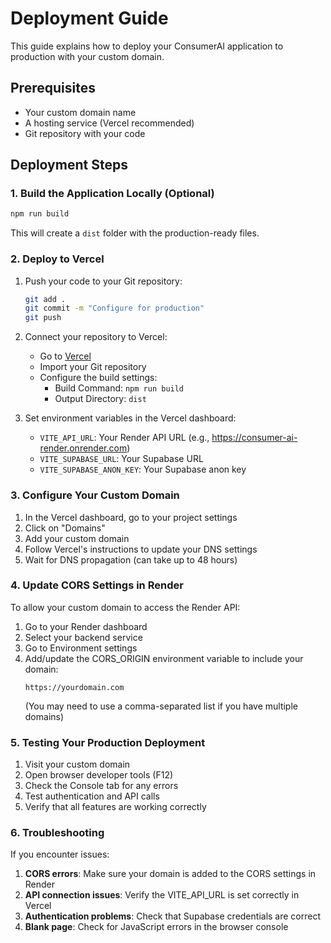 # Deployment Guide

This guide explains how to deploy your ConsumerAI application to production with your custom domain.

## Prerequisites

- Your custom domain name
- A hosting service (Vercel recommended)
- Git repository with your code

## Deployment Steps

### 1. Build the Application Locally (Optional)

```bash
npm run build
```

This will create a `dist` folder with the production-ready files.

### 2. Deploy to Vercel

1. Push your code to your Git repository:
   ```bash
   git add .
   git commit -m "Configure for production"
   git push
   ```

2. Connect your repository to Vercel:
   - Go to [Vercel](https://vercel.com)
   - Import your Git repository
   - Configure the build settings:
     - Build Command: `npm run build`
     - Output Directory: `dist`

3. Set environment variables in the Vercel dashboard:
   - `VITE_API_URL`: Your Render API URL (e.g., https://consumer-ai-render.onrender.com)
   - `VITE_SUPABASE_URL`: Your Supabase URL
   - `VITE_SUPABASE_ANON_KEY`: Your Supabase anon key

### 3. Configure Your Custom Domain

1. In the Vercel dashboard, go to your project settings
2. Click on "Domains"
3. Add your custom domain
4. Follow Vercel's instructions to update your DNS settings
5. Wait for DNS propagation (can take up to 48 hours)

### 4. Update CORS Settings in Render

To allow your custom domain to access the Render API:

1. Go to your Render dashboard
2. Select your backend service
3. Go to Environment settings
4. Add/update the CORS_ORIGIN environment variable to include your domain:
   ```
   https://yourdomain.com
   ```
   (You may need to use a comma-separated list if you have multiple domains)

### 5. Testing Your Production Deployment

1. Visit your custom domain
2. Open browser developer tools (F12)
3. Check the Console tab for any errors
4. Test authentication and API calls
5. Verify that all features are working correctly

### 6. Troubleshooting

If you encounter issues:

1. **CORS errors**: Make sure your domain is added to the CORS settings in Render
2. **API connection issues**: Verify the VITE_API_URL is set correctly in Vercel
3. **Authentication problems**: Check that Supabase credentials are correct
4. **Blank page**: Check for JavaScript errors in the browser console